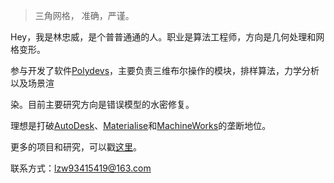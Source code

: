 > 三角网格，
> 准确，严谨。

Hey，我是林忠威，是个普普通通的人。职业是算法工程师，方向是几何处理和网格变形。

参与开发了软件[Polydevs](http://www.polydevs.cn/)，主要负责三维布尔操作的模块，排样算法，力学分析以及场景渲

染。目前主要研究方向是错误模型的水密修复。


理想是打破[AutoDesk](https://www.autodesk.com.cn/)、[Materialise](http://www.materialise.com/)和[MachineWorks](https://www.machineworks.com/)的垄断地位。


更多的项目和研究，可以戳[这里](http://extrelin.github.io/portfolio/)。


联系方式：lzw93415419@163.com

